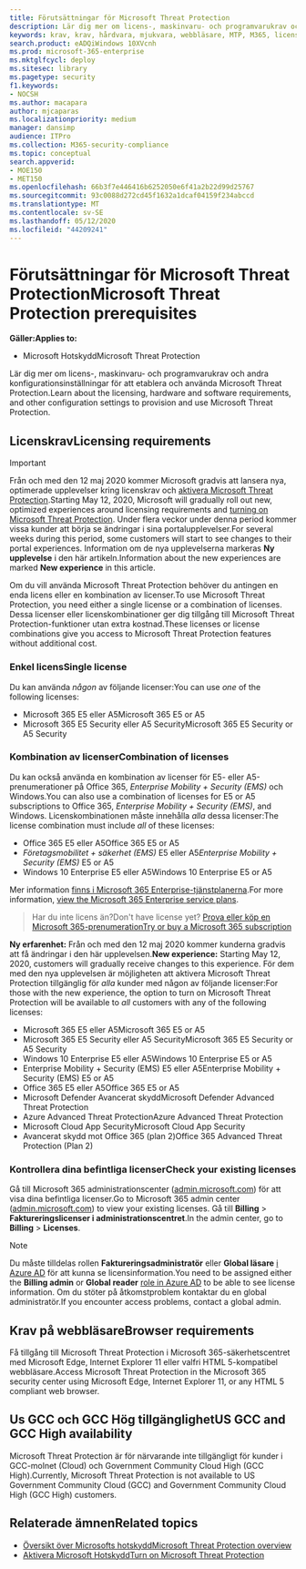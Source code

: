 ```yaml
---
title: Förutsättningar för Microsoft Threat Protection
description: Lär dig mer om licens-, maskinvaru- och programvarukrav och andra konfigurationsinställningar för Microsoft Threat Protection
keywords: krav, krav, hårdvara, mjukvara, webbläsare, MTP, M365, licens, E5, A5, EMS, köp
search.product: eADQiWindows 10XVcnh
ms.prod: microsoft-365-enterprise
ms.mktglfcycl: deploy
ms.sitesec: library
ms.pagetype: security
f1.keywords:
- NOCSH
ms.author: macapara
author: mjcaparas
ms.localizationpriority: medium
manager: dansimp
audience: ITPro
ms.collection: M365-security-compliance
ms.topic: conceptual
search.appverid:
- MOE150
- MET150
ms.openlocfilehash: 66b3f7e446416b6252050e6f41a2b22d99d25767
ms.sourcegitcommit: 93c0088d272cd45f1632a1dcaf04159f234abccd
ms.translationtype: MT
ms.contentlocale: sv-SE
ms.lasthandoff: 05/12/2020
ms.locfileid: "44209241"
---
```

# <a name="microsoft-threat-protection-prerequisites"></a><span data-ttu-id="25f63-104">Förutsättningar för Microsoft Threat Protection</span><span class="sxs-lookup"><span data-stu-id="25f63-104">Microsoft Threat Protection prerequisites</span></span>

<span data-ttu-id="25f63-105">**Gäller:**</span><span class="sxs-lookup"><span data-stu-id="25f63-105">**Applies to:**</span></span>
- <span data-ttu-id="25f63-106">Microsoft Hotskydd</span><span class="sxs-lookup"><span data-stu-id="25f63-106">Microsoft Threat Protection</span></span>

<span data-ttu-id="25f63-107">Lär dig mer om licens-, maskinvaru- och programvarukrav och andra konfigurationsinställningar för att etablera och använda Microsoft Threat Protection.</span><span class="sxs-lookup"><span data-stu-id="25f63-107">Learn about the licensing, hardware and software requirements, and other configuration settings to provision and use Microsoft Threat Protection.</span></span>

## <a name="licensing-requirements"></a><span data-ttu-id="25f63-108">Licenskrav</span><span class="sxs-lookup"><span data-stu-id="25f63-108">Licensing requirements</span></span>

>[!IMPORTANT]
><span data-ttu-id="25f63-109">Från och med den 12 maj 2020 kommer Microsoft gradvis att lansera nya, optimerade upplevelser kring licenskrav och [aktivera Microsoft Threat Protection](mtp-enable.md).</span><span class="sxs-lookup"><span data-stu-id="25f63-109">Starting May 12, 2020, Microsoft will gradually roll out new, optimized experiences around licensing requirements and [turning on Microsoft Threat Protection](mtp-enable.md).</span></span> <span data-ttu-id="25f63-110">Under flera veckor under denna period kommer vissa kunder att börja se ändringar i sina portalupplevelser.</span><span class="sxs-lookup"><span data-stu-id="25f63-110">For several weeks during this period, some customers will start to see changes to their portal experiences.</span></span> <span data-ttu-id="25f63-111">Information om de nya upplevelserna markeras **Ny upplevelse** i den här artikeln.</span><span class="sxs-lookup"><span data-stu-id="25f63-111">Information about the new experiences are marked **New experience** in this article.</span></span>

<span data-ttu-id="25f63-112">Om du vill använda Microsoft Threat Protection behöver du antingen en enda licens eller en kombination av licenser.</span><span class="sxs-lookup"><span data-stu-id="25f63-112">To use Microsoft Threat Protection, you need either a single license or a combination of licenses.</span></span> <span data-ttu-id="25f63-113">Dessa licenser eller licenskombinationer ger dig tillgång till Microsoft Threat Protection-funktioner utan extra kostnad.</span><span class="sxs-lookup"><span data-stu-id="25f63-113">These licenses or license combinations give you access to Microsoft Threat Protection features without additional cost.</span></span>

### <a name="single-license"></a><span data-ttu-id="25f63-114">Enkel licens</span><span class="sxs-lookup"><span data-stu-id="25f63-114">Single license</span></span>
<span data-ttu-id="25f63-115">Du kan använda *någon* av följande licenser:</span><span class="sxs-lookup"><span data-stu-id="25f63-115">You can use *one* of the following licenses:</span></span>

- <span data-ttu-id="25f63-116">Microsoft 365 E5 eller A5</span><span class="sxs-lookup"><span data-stu-id="25f63-116">Microsoft 365 E5 or A5</span></span>
- <span data-ttu-id="25f63-117">Microsoft 365 E5 Security eller A5 Security</span><span class="sxs-lookup"><span data-stu-id="25f63-117">Microsoft 365 E5 Security or A5 Security</span></span>

### <a name="combination-of-licenses"></a><span data-ttu-id="25f63-118">Kombination av licenser</span><span class="sxs-lookup"><span data-stu-id="25f63-118">Combination of licenses</span></span>
<span data-ttu-id="25f63-119">Du kan också använda en kombination av licenser för E5- eller A5-prenumerationer på Office 365, *Enterprise Mobility + Security (EMS)* och Windows.</span><span class="sxs-lookup"><span data-stu-id="25f63-119">You can also use a combination of licenses for E5 or A5 subscriptions to Office 365, *Enterprise Mobility + Security (EMS)*, and Windows.</span></span> <span data-ttu-id="25f63-120">Licenskombinationen måste innehålla *alla* dessa licenser:</span><span class="sxs-lookup"><span data-stu-id="25f63-120">The license combination must include *all* of these licenses:</span></span>

- <span data-ttu-id="25f63-121">Office 365 E5 eller A5</span><span class="sxs-lookup"><span data-stu-id="25f63-121">Office 365 E5 or A5</span></span>
- <span data-ttu-id="25f63-122">*Företagsmobilitet + säkerhet (EMS)* E5 eller A5</span><span class="sxs-lookup"><span data-stu-id="25f63-122">*Enterprise Mobility + Security (EMS)* E5 or A5</span></span>
- <span data-ttu-id="25f63-123">Windows 10 Enterprise E5 eller A5</span><span class="sxs-lookup"><span data-stu-id="25f63-123">Windows 10 Enterprise E5 or A5</span></span>

<span data-ttu-id="25f63-124">Mer information [finns i Microsoft 365 Enterprise-tjänstplanerna](https://www.microsoft.com/licensing/product-licensing/microsoft-365-enterprise).</span><span class="sxs-lookup"><span data-stu-id="25f63-124">For more information, [view the Microsoft 365 Enterprise service plans](https://www.microsoft.com/licensing/product-licensing/microsoft-365-enterprise).</span></span>

> <span data-ttu-id="25f63-125">Har du inte licens än?</span><span class="sxs-lookup"><span data-stu-id="25f63-125">Don't have license yet?</span></span> [<span data-ttu-id="25f63-126">Prova eller köp en Microsoft 365-prenumeration</span><span class="sxs-lookup"><span data-stu-id="25f63-126">Try or buy a Microsoft 365 subscription</span></span>](https://docs.microsoft.com/microsoft-365/commerce/try-or-buy-microsoft-365?view=o365-worldwide)


<span data-ttu-id="25f63-127">**Ny erfarenhet:** Från och med den 12 maj 2020 kommer kunderna gradvis att få ändringar i den här upplevelsen.</span><span class="sxs-lookup"><span data-stu-id="25f63-127">**New experience:** Starting May 12, 2020, customers will gradually receive changes to this experience.</span></span> <span data-ttu-id="25f63-128">För dem med den nya upplevelsen är möjligheten att aktivera Microsoft Threat Protection tillgänglig för *alla* kunder med någon av följande licenser:</span><span class="sxs-lookup"><span data-stu-id="25f63-128">For those with the new experience, the option to turn on Microsoft Threat Protection will be available to *all* customers with any of the following licenses:</span></span>

- <span data-ttu-id="25f63-129">Microsoft 365 E5 eller A5</span><span class="sxs-lookup"><span data-stu-id="25f63-129">Microsoft 365 E5 or A5</span></span>
- <span data-ttu-id="25f63-130">Microsoft 365 E5 Security eller A5 Security</span><span class="sxs-lookup"><span data-stu-id="25f63-130">Microsoft 365 E5 Security or A5 Security</span></span>
- <span data-ttu-id="25f63-131">Windows 10 Enterprise E5 eller A5</span><span class="sxs-lookup"><span data-stu-id="25f63-131">Windows 10 Enterprise E5 or A5</span></span>
- <span data-ttu-id="25f63-132">Enterprise Mobility + Security (EMS) E5 eller A5</span><span class="sxs-lookup"><span data-stu-id="25f63-132">Enterprise Mobility + Security (EMS) E5 or A5</span></span> 
- <span data-ttu-id="25f63-133">Office 365 E5 eller A5</span><span class="sxs-lookup"><span data-stu-id="25f63-133">Office 365 E5 or A5</span></span>
- <span data-ttu-id="25f63-134">Microsoft Defender Avancerat skydd</span><span class="sxs-lookup"><span data-stu-id="25f63-134">Microsoft Defender Advanced Threat Protection</span></span> 
- <span data-ttu-id="25f63-135">Azure Advanced Threat Protection</span><span class="sxs-lookup"><span data-stu-id="25f63-135">Azure Advanced Threat Protection</span></span> 
- <span data-ttu-id="25f63-136">Microsoft Cloud App Security</span><span class="sxs-lookup"><span data-stu-id="25f63-136">Microsoft Cloud App Security</span></span> 
- <span data-ttu-id="25f63-137">Avancerat skydd mot Office 365 (plan 2)</span><span class="sxs-lookup"><span data-stu-id="25f63-137">Office 365 Advanced Threat Protection (Plan 2)</span></span> 

### <a name="check-your-existing--licenses"></a><span data-ttu-id="25f63-138">Kontrollera dina befintliga licenser</span><span class="sxs-lookup"><span data-stu-id="25f63-138">Check your existing  licenses</span></span>
<span data-ttu-id="25f63-139">Gå till Microsoft 365 administrationscenter ([admin.microsoft.com](https://admin.microsoft.com/)) för att visa dina befintliga licenser.</span><span class="sxs-lookup"><span data-stu-id="25f63-139">Go to Microsoft 365 admin center ([admin.microsoft.com](https://admin.microsoft.com/)) to view your existing licenses.</span></span> <span data-ttu-id="25f63-140">Gå till **Billing**  >  **Faktureringslicenser i administrationscentret**.</span><span class="sxs-lookup"><span data-stu-id="25f63-140">In the admin center, go to **Billing** > **Licenses**.</span></span>

>[!NOTE]
> <span data-ttu-id="25f63-141">Du måste tilldelas rollen **Faktureringsadministratör** eller **Global läsare** [i Azure AD](https://docs.microsoft.com/azure/active-directory/users-groups-roles/directory-assign-admin-roles#available-roles) för att kunna se licensinformation.</span><span class="sxs-lookup"><span data-stu-id="25f63-141">You need to be assigned either the **Billing admin** or **Global reader** [role in Azure AD](https://docs.microsoft.com/azure/active-directory/users-groups-roles/directory-assign-admin-roles#available-roles) to be able to see license information.</span></span> <span data-ttu-id="25f63-142">Om du stöter på åtkomstproblem kontaktar du en global administratör.</span><span class="sxs-lookup"><span data-stu-id="25f63-142">If you encounter access problems, contact a global admin.</span></span>

## <a name="browser-requirements"></a><span data-ttu-id="25f63-143">Krav på webbläsare</span><span class="sxs-lookup"><span data-stu-id="25f63-143">Browser requirements</span></span>
<span data-ttu-id="25f63-144">Få tillgång till Microsoft Threat Protection i Microsoft 365-säkerhetscentret med Microsoft Edge, Internet Explorer 11 eller valfri HTML 5-kompatibel webbläsare.</span><span class="sxs-lookup"><span data-stu-id="25f63-144">Access Microsoft Threat Protection in the Microsoft 365 security center using Microsoft Edge, Internet Explorer 11, or any HTML 5 compliant web browser.</span></span>

## <a name="us-gcc-and-gcc-high-availability"></a><span data-ttu-id="25f63-145">Us GCC och GCC Hög tillgänglighet</span><span class="sxs-lookup"><span data-stu-id="25f63-145">US GCC and GCC High availability</span></span>
<span data-ttu-id="25f63-146">Microsoft Threat Protection är för närvarande inte tillgängligt för kunder i GCC-molnet (Cloud) och Government Community Cloud High (GCC High).</span><span class="sxs-lookup"><span data-stu-id="25f63-146">Currently, Microsoft Threat Protection is not available to US Government Community Cloud (GCC) and Government Community Cloud High (GCC High) customers.</span></span> 

## <a name="related-topics"></a><span data-ttu-id="25f63-147">Relaterade ämnen</span><span class="sxs-lookup"><span data-stu-id="25f63-147">Related topics</span></span>
- [<span data-ttu-id="25f63-148">Översikt över Microsofts hotskydd</span><span class="sxs-lookup"><span data-stu-id="25f63-148">Microsoft Threat Protection overview</span></span>](microsoft-threat-protection.md)
- [<span data-ttu-id="25f63-149">Aktivera Microsoft Hotskydd</span><span class="sxs-lookup"><span data-stu-id="25f63-149">Turn on Microsoft Threat Protection</span></span>](mtp-enable.md)
